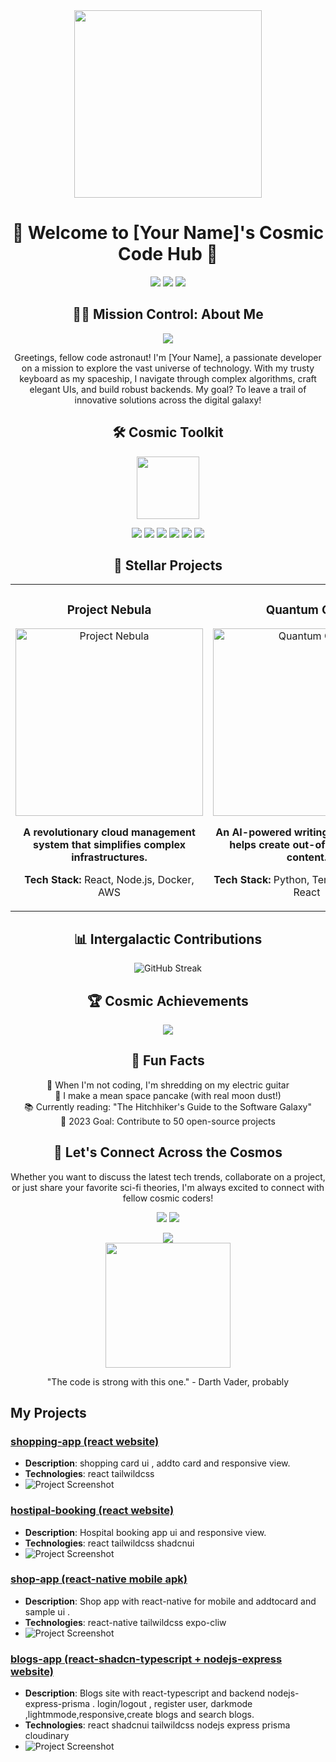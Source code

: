 <div align="center">
  <img src="https://media.giphy.com/media/26tn33aiTi1jkl6H6/giphy.gif" width="300" height="300" />
  
  <h1>🚀 Welcome to [Your Name]'s Cosmic Code Hub 🌌</h1>
  
  <p>
    <a href="https://www.linkedin.com/in/yourprofile"><img src="https://img.shields.io/badge/-LinkedIn-0077B5?style=for-the-badge&logo=Linkedin&logoColor=white"/></a>
    <a href="https://twitter.com/yourhandle"><img src="https://img.shields.io/badge/-Twitter-1DA1F2?style=for-the-badge&logo=Twitter&logoColor=white"/></a>
    <a href="https://yourwebsite.com"><img src="https://img.shields.io/badge/-Portfolio-4285F4?style=for-the-badge&logo=google-chrome&logoColor=white"/></a>
  </p>
</div>

<div align="center">
  <h2>👨‍🚀 Mission Control: About Me</h2>
  <img src="https://readme-typing-svg.herokuapp.com/?lines=Full-stack+Space+Explorer;5+Years+of+Coding+Voyages;Always+Discovering+New+Tech+Planets&font=Fira%20Code&center=true&width=380&height=50">
</div>

<p align="center">
  Greetings, fellow code astronaut! I'm [Your Name], a passionate developer on a mission to explore the vast universe of technology. With my trusty keyboard as my spaceship, I navigate through complex algorithms, craft elegant UIs, and build robust backends. My goal? To leave a trail of innovative solutions across the digital galaxy!
</p>

<div align="center">
  <h2>🛠️ Cosmic Toolkit</h2>
  <img src="https://media.giphy.com/media/QssGEmpkyEOhBCb7e1/giphy.gif" width="100" />
</div>

<p align="center">
  <img src="https://img.shields.io/badge/-JavaScript-F7DF1E?style=for-the-badge&logo=javascript&logoColor=black" />
  <img src="https://img.shields.io/badge/-React-61DAFB?style=for-the-badge&logo=react&logoColor=black" />
  <img src="https://img.shields.io/badge/-Node.js-339933?style=for-the-badge&logo=node.js&logoColor=white" />
  <img src="https://img.shields.io/badge/-Python-3776AB?style=for-the-badge&logo=python&logoColor=white" />
  <img src="https://img.shields.io/badge/-TypeScript-007ACC?style=for-the-badge&logo=typescript&logoColor=white" />
  <img src="https://img.shields.io/badge/-GraphQL-E10098?style=for-the-badge&logo=graphql&logoColor=white" />
</p>

<div align="center">
  <h2>🌟 Stellar Projects</h2>
</div>

<table align="center">
  <tr>
    <td width="50%">
      <h3 align="center">Project Nebula</h3>
      <div align="center">  
        <a href="https://github.com/yourusername/project-nebula" target="_blank">
          <img src="https://via.placeholder.com/300x200?text=Project+Nebula" width="300" alt="Project Nebula" />
        </a>
        <p><strong>A revolutionary cloud management system that simplifies complex infrastructures.</strong></p>
        <p><strong>Tech Stack:</strong> React, Node.js, Docker, AWS</p>
      </div>
    </td>
    <td width="50%">
      <h3 align="center">Quantum Quill</h3>
      <div align="center">
        <a href="https://github.com/yourusername/quantum-quill" target="_blank">
          <img src="https://via.placeholder.com/300x200?text=Quantum+Quill" width="300" alt="Quantum Quill" />
        </a>
        <p><strong>An AI-powered writing assistant that helps create out-of-this-world content.</strong></p>
        <p><strong>Tech Stack:</strong> Python, TensorFlow, Flask, React</p>
      </div>
    </td>
  </tr>
</table>

<div align="center">
  <h2>📊 Intergalactic Contributions</h2>
  <img src="https://github-readme-streak-stats.herokuapp.com/?user=yourusername&theme=tokyonight" alt="GitHub Streak" />
</div>

<div align="center">
  <h2>🏆 Cosmic Achievements</h2>
  <p>
    <img src="https://github-profile-trophy.vercel.app/?username=yourusername&theme=darkhub&no-frame=true&margin-w=15&column=4" />
  </p>
</div>

<div align="center">
  <h2>🌠 Fun Facts</h2>
  <p>
    🎸 When I'm not coding, I'm shredding on my electric guitar<br>
    🍳 I make a mean space pancake (with real moon dust!)<br>
    📚 Currently reading: "The Hitchhiker's Guide to the Software Galaxy"<br>
    🎯 2023 Goal: Contribute to 50 open-source projects
  </p>
</div>

<div align="center">
  <h2>📡 Let's Connect Across the Cosmos</h2>
  <p>
    Whether you want to discuss the latest tech trends, collaborate on a project, or just share your favorite sci-fi theories, I'm always excited to connect with fellow cosmic coders!
  </p>
  <p>
    <a href="mailto:your.email@example.com"><img src="https://img.shields.io/badge/-Email-D14836?style=for-the-badge&logo=Gmail&logoColor=white"/></a>
    <a href="https://github.com/yourusername"><img src="https://img.shields.io/badge/-GitHub-181717?style=for-the-badge&logo=github"/></a>
  </p>
</div>

<div align="center">
  <img src="https://komarev.com/ghpvc/?username=yourusername&color=blueviolet&style=flat-square&label=Visitors" />
</div>

<div align="center">
  <img src="https://media.giphy.com/media/3oKIPnAiaMCws8nOsE/giphy.gif" width="200" />
  <p>"The code is strong with this one." - Darth Vader, probably</p>
</div>


## My Projects

### [shopping-app (react website)](https://shopping-card-theta-inky.vercel.app/)
- **Description**: shopping card ui , addto card and responsive view.
- **Technologies**: react tailwildcss
- ![Project Screenshot](https://res.cloudinary.com/doa84txts/image/upload/v1730537235/Screenshot_2024-11-02_151418_fg4nxo.png) 

### [hostipal-booking (react website)](https://react-project-no-2.vercel.app/)
- **Description**: Hospital booking app ui and responsive view.
- **Technologies**: react tailwildcss shadcnui
- ![Project Screenshot](https://res.cloudinary.com/doa84txts/image/upload/v1730537259/Screenshot_2024-11-02_151515_cfgriu.png) 

### [shop-app (react-native mobile apk)](https://expo.dev/artifacts/eas/fNGKnjNzGSVqars3bu6z7n.apk)
- **Description**: Shop app with react-native for mobile and addtocard and sample ui . 
- **Technologies**: react-native tailwildcss expo-cliw
- ![Project Screenshot](https://res.cloudinary.com/doa84txts/image/upload/w_400,h_800/v1730626079/Screenshot_2024-11-03_155355_hxtw6e.png) 

### [blogs-app (react-shadcn-typescript + nodejs-express website)]()
- **Description**: Blogs site with react-typescript and backend nodejs-express-prisma . login/logout  , register user, darkmode ,lightmmode,responsive,create blogs and search blogs.
- **Technologies**: react shadcnui tailwildcss nodejs express prisma cloudinary
- ![Project Screenshot](https://res.cloudinary.com/doa84txts/image/upload/v1730537951/Screenshot_2024-11-02_152836_y569wp.png) 

